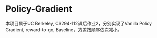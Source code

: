 # Policy-Gradient

本项目属于UC Berkeley, CS294-112课后作业2，分别实现了Vanilla Policy Gradient, reward-to-go, Baseline，方差按顺序依次减小。
